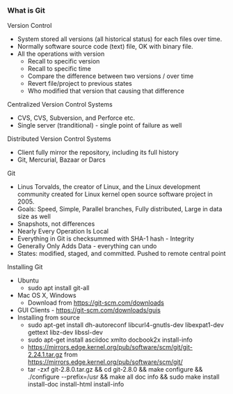 ### What is Git

Version Control
* System stored all versions (all historical status) for each files over time.
* Normally software source code (text) file, OK with binary file.
* All the operations with version
   * Recall to specific version
   * Recall to specific time
   * Compare the difference between two versions / over time
   * Revert file/project to previous states
   * Who modified that version that causing that difference

Centralized Version Control Systems
* CVS, CVS, Subversion, and Perforce etc.
* Single server (tranditional) - single point of failure as well

Distributed Version Control Systems
* Client fully mirror the repository, including its full history
* Git, Mercurial, Bazaar or Darcs

Git
* Linus Torvalds, the creator of Linux, and the Linux development community created for Linux kernel open source software project in 2005.
* Goals: Speed, Simple, Parallel branches, Fully distributed, Large in data size as well
* Snapshots, not differences
* Nearly Every Operation Is Local
* Everything in Git is checksummed with SHA-1 hash - Integrity
* Generally Only Adds Data - everything can undo
* States: modified, staged, and committed. Pushed to remote central point

Installing Git
* Ubuntu
   * sudo apt install git-all
* Mac OS X, Windows
   * Download from https://git-scm.com/downloads
* GUI Clients - https://git-scm.com/downloads/guis
* Installing from source
   * sudo apt-get install dh-autoreconf libcurl4-gnutls-dev libexpat1-dev gettext libz-dev libssl-dev
   * sudo apt-get install asciidoc xmlto docbook2x install-info
   * https://mirrors.edge.kernel.org/pub/software/scm/git/git-2.24.1.tar.gz from https://mirrors.edge.kernel.org/pub/software/scm/git/
   * tar -zxf git-2.8.0.tar.gz && cd git-2.8.0 && make configure && ./configure --prefix=/usr && make all doc info && sudo make install install-doc install-html install-info
